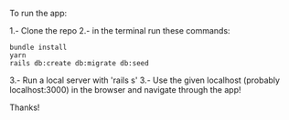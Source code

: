 
To run the app:

1.- Clone the repo
2.- in the terminal run these commands:

    bundle install
    yarn
    rails db:create db:migrate db:seed

3.- Run a local server with 'rails s'
3.- Use the given localhost (probably localhost:3000) in the browser and navigate through the app!

Thanks!
